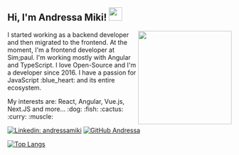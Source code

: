 <h2> Hi, I'm Andressa Miki! <img src="https://media.giphy.com/media/pOJPEIPYX4d88wePla/giphy.gif" width="30"></h2>
<img align='right' src="https://media.giphy.com/media/1AgEb76e6YrmMl8Nnm/giphy.gif" width="210">

<p>I started working as a backend developer and then migrated to the frontend. At the moment, I'm a frontend developer at Sim;paul. I'm working mostly with Angular and TypeScript. I love Open-Source and I'm a developer since 2016. I have a passion for JavaScript :blue_heart: and its entire ecosystem.
</p>

<p>My interests are: React, Angular, Vue.js, Next.JS and more... :dog: :fish: :cactus: :curry: :muscle:</p>

[![Linkedin: andressamiki](https://img.shields.io/badge/-andressamiki-blue?style=flat-square&logo=Linkedin&logoColor=white&link=https://www.linkedin.com/in/andressamiki/)](https://www.linkedin.com/in/andressa-de-souza-miki-022630b2)
[![GitHub Andressa](https://img.shields.io/github/followers/andressamiki?label=follow&style=social)](https://github.com/andressamiki)

[![Top Langs](https://github-readme-stats.vercel.app/api/top-langs/?username=andressamiki&hide=php,html&exclude_repo=AI-mauricio-class&langs_count=8&layout=compact)](https://github.com/anuraghazra/github-readme-stats)
